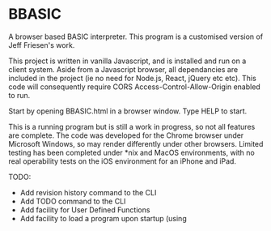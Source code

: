 # BBASIC
A browser based BASIC interpreter.  This program is a customised version of Jeff Friesen's work.

This project is written in vanilla Javascript, and is installed and run on a client system. Aside from a Javascript browser, all dependancies are included in the project (ie no need for Node.js, React, jQuery etc etc). This code will consequently require CORS Access-Control-Allow-Origin enabled to run.

Start by opening BBASIC.html in a browser window.  Type HELP to start.

This is a running program but is still a work in progress, so not all features are complete. The code was developed for the Chrome browser under Microsoft Windows, so may render differently under other browsers. Limited testing has been completed under *nix and MacOS environments, with no real operability tests on the iOS environment for an iPhone and iPad.

TODO: 
- Add revision history command to the CLI
- Add TODO command to the CLI
- Add facility for User Defined Functions
- Add facility to load a program upon startup (using <script> tag)
- Add access to the stack from external
- Move engines (Scanner and BASICI) to webworkers
- Allow headless (CLI less) engines - ie translate to APIs
